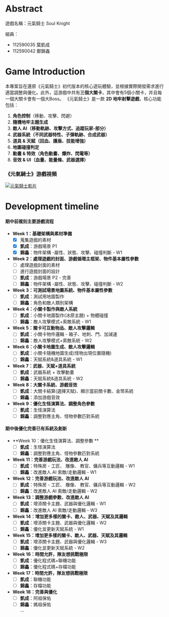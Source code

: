 # Abstract

遊戲名稱：元氣騎士 Soul Knight

組員：

- 112590035 葉凱成
- 112590042 鄭錦鑫

# Game Introduction

本專案旨在還原《元氣騎士》初代版本的核心遊玩體驗，並根據實際開發需求進行適當調整與優化。此外，這游戲中共有**三個大關卡**，其中會有5個小關卡，并且每一個大關卡會有一個大Boss。
《元氣騎士》是一款 **2D 地牢射擊遊戲**，核心功能包括：

1. **角色控制**（移動、攻擊、閃避）
2. **隨機地牢主題生成** 
3. **敵人 AI（移動軌跡、攻擊方式、追蹤玩家-部分）** 
4. **武器系統（不同武器特性、子彈軌跡、合成武器）** 
5. **道具 & 天賦（回血、護盾、技能增強）** 
6. **地圖碰撞判定** 
7. **動畫 & 特效（角色動畫、爆炸、閃電等）**
8. **音效 & UI（血量、能量條、武器選擇）**

### 《元氣騎士》游戲視頻
[![元氣騎士影片](https://img.youtube.com/vi/CTrSVxV5OhA/0.jpg)](https://www.youtube.com/watch?v=CTrSVxV5OhA)

# Development timeline

#### **期中前複刻主要游戲流程**

- **Week 1：基礎架構與素材準備**
  - [x] 蒐集遊戲的素材
  - [x] **凱成**：游戲場景 P1
  - [x] **錦鑫**：物件架構 -屬性、狀態、攻擊、碰撞判斷 - W1
- **Week 2：處理遊戲的封面、游戲循環主框架、物件基本屬性參數**
  - [ ] 處理遊戲封面的素材
  - [ ] 進行遊戲封面的設計
  - [ ] **凱成**：游戲場景 P2 - 完善
  - [ ] **錦鑫**：物件架構 -屬性、狀態、攻擊、碰撞判斷 - W2
- **Week 3：可測試場景地圖系統、物件基本屬性參數**
  - [ ] **凱成**：測試用地圖製作
  - [ ] **錦鑫**：角色和敵人類別架構
- **Week 4：小關卡製作與敵人系統**
  - [ ] **凱成**：小關卡地圖製作(冰原主題) + 物體碰撞
  - [ ] **錦鑫**：敵人攻擊模式+索敵系統 - W1
- **Week 5：關卡可互動物品、敵人攻擊邏輯**
  - [ ] **凱成**：小關卡物件邏輯 - 箱子、地刺、門、加減速
  - [ ] **錦鑫**：敵人攻擊模式+索敵系統 - W2
- **Week 6：小關卡地圖生成、敵人攻擊邏輯**
  - [ ] **凱成**：小關卡隨機地圖生成(怪物出現位置隨機)
  - [ ] **錦鑫**：天賦系統&道具系統 - W1
- **Week 7：武器、天賦+道具系統**
  - [ ] **凱成**：武器系統 + 攻擊動畫
  - [ ] **錦鑫**：天賦系統&道具系統 - W2
- **Week 8：大關卡系統、游戲音效**
  - [ ] **凱成**：大關卡結算(選擇天賦)、顯示當前關卡數、金幣系統
  - [ ] **錦鑫**：添加游戲音效
- **Week 9：優化生怪演算法、調整角色參數**
  - [ ] **凱成**：生怪演算法
  - [ ] **錦鑫**：調整對應主角、怪物參數匹對系統

#### 期中後優化完善已有系統及創新

- **Week 10：優化生怪演算法、調整參數 **
  - [ ] **凱成**：生怪演算法
  - [ ] **錦鑫**：調整對應主角、怪物參數匹對系統
- **Week 11：完善游戲玩法、改進敵人 AI**
  - [ ] **凱成**：特殊房 - 工匠、 雕像、 教官、傭兵等互動邏輯 - W1
  - [ ] **錦鑫**：改進敵人 AI 索敵/走動邏輯 - W1
- **Week 12：完善游戲玩法、改進敵人 AI**
  - [ ] **凱成**：特殊房 - 工匠、 雕像、 教官、傭兵等互動邏輯 - W2
  - [ ] **錦鑫**：改進敵人 AI 索敵/走動邏輯 - W2
- **Week 13：調整游戲參數、改進敵人 AI**
  - [ ] **凱成**：增添關卡主題、武器與優化邏輯 - W1
  - [ ] **錦鑫**：改進敵人 AI 索敵/走動邏輯 - W3
- **Week 14：增加更多樣的關卡、敵人、武器、天賦及其邏輯**
  - [ ] **凱成**：增添關卡主題、武器與優化邏輯 - W2
  - [ ] **錦鑫**：優化並更新天賦系統 - W1
- **Week 15：增加更多樣的關卡、敵人、武器、天賦及其邏輯**
  - [ ] **凱成**：增添關卡主題、武器與優化邏輯 - W3
  - [ ] **錦鑫**：優化並更新天賦系統 - W2
- **Week 16：時間允許，隊友想挑戰極限**
  - [ ] **凱成**：優化程式碼+聯機功能
  - [ ] **錦鑫**：優化程式碼+存檔功能
- **Week 17：時間允許，隊友想挑戰極限**
  - [ ] **凱成**：聯機功能
  - [ ] **錦鑫**：存檔功能
- **Week 18：完善與優化**
  - [ ] **凱成**：阿祖保佑
  - [ ] **錦鑫**：媽祖保佑  
         ...
